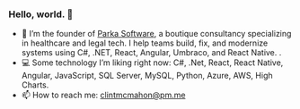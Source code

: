 ### Hello, world. 👋

- 🌲 I’m the founder of <a href="https://parkasoftware.com">Parka Software</a>, a boutique consultancy specializing in healthcare and legal tech. I help teams build, fix, and modernize systems using C#, .NET, React, Angular, Umbraco, and React Native. . 
- 💻 Some technology I’m liking right now: C#, .Net, React, React Native, Angular, JavaScript, SQL Server, MySQL, Python, Azure, AWS, High Charts.
- 📫 How to reach me: [clintmcmahon@pm.me](mailto:clintcmcmahon@pm.me)

